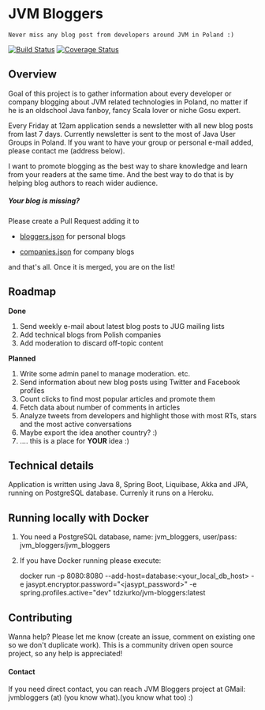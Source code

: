 # JVM Bloggers
    Never miss any blog post from developers around JVM in Poland :)

[![Build Status](https://travis-ci.org/tdziurko/jvm-bloggers.svg?branch=master)](https://travis-ci.org/tdziurko/jvm-bloggers)  [![Coverage Status](https://coveralls.io/repos/tdziurko/jvm-bloggers/badge.svg?branch=master&service=github)](https://coveralls.io/github/tdziurko/jvm-bloggers?branch=master)

## Overview
Goal of this project is to gather information about every developer or company blogging about JVM related technologies in Poland, no matter if he is an oldschool 
Java fanboy, fancy Scala lover or niche Gosu expert.

Every Friday at 12am application sends a newsletter with all new blog posts from last 7 days. Currently newsletter is sent to the most of Java User Groups 
in Poland. If you want to have your group or personal e-mail added, please contact me (address below).

I want to promote blogging as the best way to share knowledge and learn from your readers at the same time. And the best way to do that is by helping blog authors to reach wider audience.

##### Your blog is missing? 
Please create a Pull Request adding it to
 
* [bloggers.json](https://github.com/tdziurko/jvm-bloggers/blob/master/bloggers.json) for personal blogs

* [companies.json](https://github.com/tdziurko/jvm-bloggers/blob/master/companies.json) for company blogs

and that's all. Once it is merged, you are on the list!
 
## Roadmap

__Done__

1. Send weekly e-mail about latest blog posts to JUG mailing lists
2. Add technical blogs from Polish companies
3. Add moderation to discard off-topic content

__Planned__

1. Write some admin panel to manage moderation. etc.
2. Send information about new blog posts using Twitter and Facebook profiles
3. Count clicks to find most popular articles and promote them
4. Fetch data about number of comments in articles
5. Analyze tweets from developers and highlight those with most RTs, stars and the most active conversations
6. Maybe export the idea another country? :)
7. .... this is a place for __YOUR__ idea :)

## Technical details

Application is written using Java 8, Spring Boot, Liquibase, Akka and JPA, running on PostgreSQL database. Currenly it runs on a Heroku.

## Running locally with Docker

1. You need a PostgreSQL database, name: jvm_bloggers, user/pass: jvm_bloggers/jvm_bloggers
2. If you have Docker running please execute:


    docker run -p 8080:8080 --add-host=database:<your_local_db_host> -e jasypt.encryptor.password="<jasypt_password>" -e spring.profiles.active="dev" tdziurko/jvm-bloggers:latest


## Contributing

Wanna help? Please let me know (create an issue, comment on existing one so we don't duplicate work). This is a community driven open source project, so any help is appreciated!

#### Contact

If you need direct contact, you can reach JVM Bloggers project at GMail: jvmbloggers (at) (you know what).(you know what too) :)
